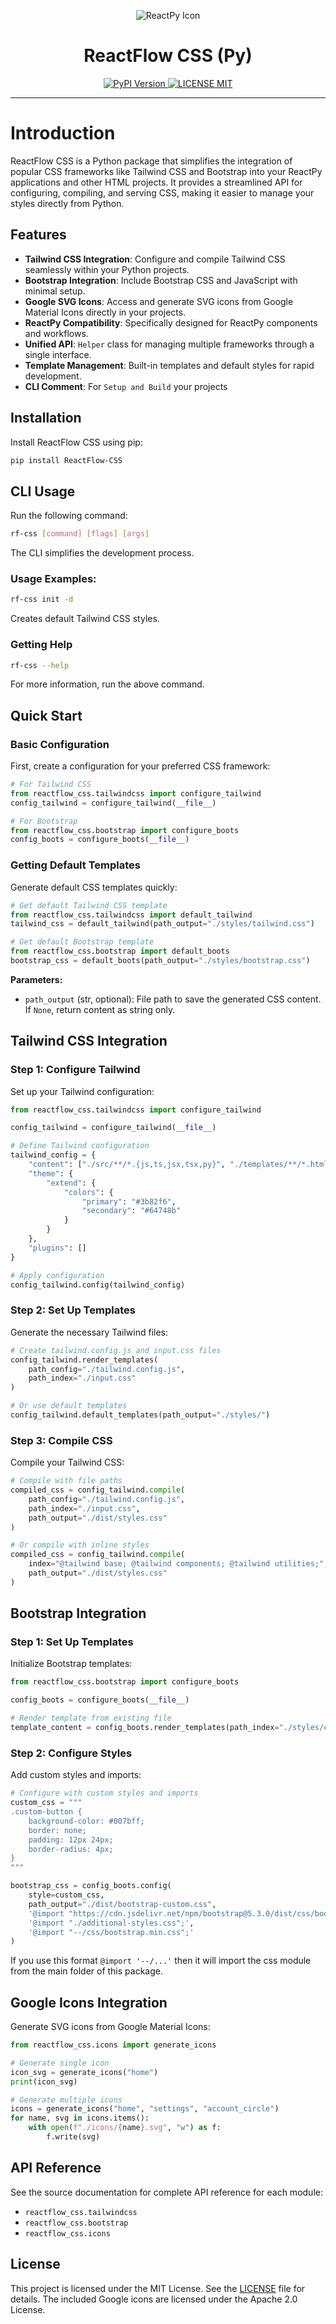 <p align="center">
    <img
    src="https://raw.githubusercontent.com/reactive-python/reactpy/main/branding/svg/reactpy-logo-square.svg"
    alt="ReactPy Icon"
    >
</p>

<h1 align="center">ReactFlow CSS (Py)</h1>

<p align="center">
    <a
    href="https://pypi.org/project/reactflow-css"
    >
        <img
        src="https://img.shields.io/pypi/v/reactflow-css.svg?label=PyPI"
        alt="PyPI Version"
        >
    </a>
    <a
    href="https://github.com/Elang-elang/ReactFlow-CSS?tab=License-1-ov-file"
    >
        <img
        src="https://img.shields.io/badge/license-MIT-blue.svg"
        alt="LICENSE MIT"
        >
    </a>
</p>

<hr></hr>

# Introduction

ReactFlow CSS is a Python package that simplifies the integration of popular CSS frameworks like Tailwind CSS and Bootstrap into your ReactPy applications and other HTML projects. It provides a streamlined API for configuring, compiling, and serving CSS, making it easier to manage your styles directly from Python.

## Features

- **Tailwind CSS Integration**: Configure and compile Tailwind CSS seamlessly within your Python projects.
- **Bootstrap Integration**: Include Bootstrap CSS and JavaScript with minimal setup.
- **Google SVG Icons**: Access and generate SVG icons from Google Material Icons directly in your projects.
- **ReactPy Compatibility**: Specifically designed for ReactPy components and workflows.
- **Unified API**: `Helper` class for managing multiple frameworks through a single interface.
- **Template Management**: Built-in templates and default styles for rapid development.
- **CLI Comment**: For `Setup and Build` your projects

## Installation

Install ReactFlow CSS using pip:

```bash
pip install ReactFlow-CSS
```

## CLI Usage

Run the following command:

```bash
rf-css [command] [flags] [args]
```
The CLI simplifies the development process.

### Usage Examples:

```bash
rf-css init -d
```
Creates default Tailwind CSS styles.

### Getting Help

```bash
rf-css --help
```

For more information, run the above command.

## Quick Start

### Basic Configuration

First, create a configuration for your preferred CSS framework:

```python
# For Tailwind CSS
from reactflow_css.tailwindcss import configure_tailwind
config_tailwind = configure_tailwind(__file__)

# For Bootstrap
from reactflow_css.bootstrap import configure_boots
config_boots = configure_boots(__file__)
```

### Getting Default Templates

Generate default CSS templates quickly:

```python
# Get default Tailwind CSS template
from reactflow_css.tailwindcss import default_tailwind
tailwind_css = default_tailwind(path_output="./styles/tailwind.css")

# Get default Bootstrap template
from reactflow_css.bootstrap import default_boots
bootstrap_css = default_boots(path_output="./styles/bootstrap.css")
```

**Parameters:**
- `path_output` (str, optional): File path to save the generated CSS content. If `None`, return content as string only.

## Tailwind CSS Integration

### Step 1: Configure Tailwind

Set up your Tailwind configuration:

```python
from reactflow_css.tailwindcss import configure_tailwind

config_tailwind = configure_tailwind(__file__)

# Define Tailwind configuration
tailwind_config = {
    "content": ["./src/**/*.{js,ts,jsx,tsx,py}", "./templates/**/*.html"],
    "theme": {
        "extend": {
            "colors": {
                "primary": "#3b82f6",
                "secondary": "#64748b"
            }
        }
    },
    "plugins": []
}

# Apply configuration
config_tailwind.config(tailwind_config)
```

### Step 2: Set Up Templates

Generate the necessary Tailwind files:

```python
# Create tailwind.config.js and input.css files
config_tailwind.render_templates(
    path_config="./tailwind.config.js",
    path_index="./input.css"
)

# Or use default templates
config_tailwind.default_templates(path_output="./styles/")
```

### Step 3: Compile CSS

Compile your Tailwind CSS:

```python
# Compile with file paths
compiled_css = config_tailwind.compile(
    path_config="./tailwind.config.js",
    path_index="./input.css",
    path_output="./dist/styles.css"
)

# Or compile with inline styles
compiled_css = config_tailwind.compile(
    index="@tailwind base; @tailwind components; @tailwind utilities;",
    path_output="./dist/styles.css"
)
```

## Bootstrap Integration

### Step 1: Set Up Templates

Initialize Bootstrap templates:

```python
from reactflow_css.bootstrap import configure_boots

config_boots = configure_boots(__file__)

# Render template from existing file
template_content = config_boots.render_templates(path_index="./styles/custom.css")
```

### Step 2: Configure Styles

Add custom styles and imports:

```python
# Configure with custom styles and imports
custom_css = """
.custom-button {
    background-color: #007bff;
    border: none;
    padding: 12px 24px;
    border-radius: 4px;
}
"""

bootstrap_css = config_boots.config(
    style=custom_css,
    path_output="./dist/bootstrap-custom.css",
    '@import "https://cdn.jsdelivr.net/npm/bootstrap@5.3.0/dist/css/bootstrap.min.css";',
    '@import "./additional-styles.css";',
    '@import "--/css/bootstrap.min.css";'
)
```
If you use this format `@import '--/...'` then it will import the css module from the main folder of this package.

## Google Icons Integration

Generate SVG icons from Google Material Icons:

```python
from reactflow_css.icons import generate_icons

# Generate single icon
icon_svg = generate_icons("home")
print(icon_svg)

# Generate multiple icons
icons = generate_icons("home", "settings", "account_circle")
for name, svg in icons.items():
    with open(f"./icons/{name}.svg", "w") as f:
        f.write(svg)
```

## API Reference

See the source documentation for complete API reference for each module:
- `reactflow_css.tailwindcss`
- `reactflow_css.bootstrap`
- `reactflow_css.icons`

## License

This project is licensed under the MIT License. See the [LICENSE](https://github.com/Elang-elang/ReactFlow-CSS?tab=License-1-ov-file) file for details. The included Google icons are licensed under the Apache 2.0 License.
